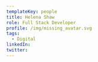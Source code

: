 ```yaml
---
templateKey: people
title: Helena Shaw
role: Full Stack Developer
profile: /img/missing_avatar.svg
tags:
  - Digital
linkedIn: 
twitter: 
---
```


